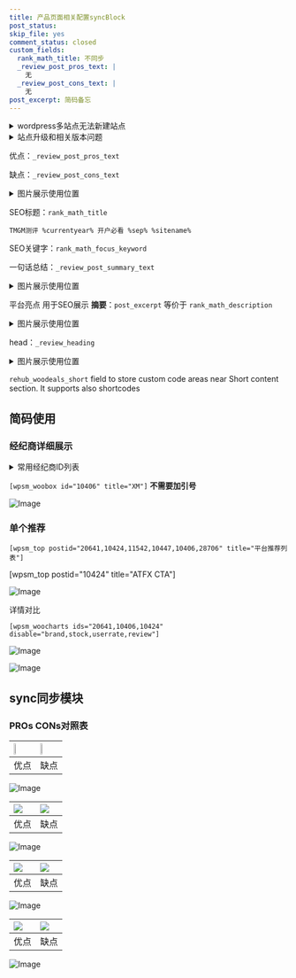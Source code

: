 ```yaml
---
title: 产品页面相关配置syncBlock
post_status: 
skip_file: yes
comment_status: closed
custom_fields:
  rank_math_title: 不同步
  _review_post_pros_text: |
    无
  _review_post_cons_text: |
    无
post_excerpt: 简码备忘
---
```

<details><summary>wordpress多站点无法新建站点</summary>

<li>和报错需要清理cookies一样的原因</li>
<li>wp-config.php里面<code>define( 'SUBDOMAIN_INSTALL', false );//子域名安装</code></li>
<li>新建子站点是用<code>define( 'SUBDOMAIN_INSTALL', true);//子域名安装</code> 完成以后，改成<code>false</code></li>
</details>

<details><summary>站点升级和相关版本问题</summary>

<p>wordpress：5.9.9
woocommerce：7.5.1
出现问题的地方：主题选项里面>><strong>Product layout >>compact style</strong></p>
<p>如何出现没有用过的字段 导致无法保存。先导出配置 然后进行修改，后面再次恢复即可。</p>
<p>出现部分字段无法显示时，需要返回默认布局后，对产品进行保存就好了。</p>
<p></p>
</details>

优点：`_review_post_pros_text`

缺点：`_review_post_cons_text`

<details><summary>图片展示使用位置</summary>

<img src="https://prod-files-secure.s3.us-west-2.amazonaws.com/39ed1227-6d7d-4570-be36-9ccd4a2c4241/f51d3d83-55d4-4bdf-9604-f37ec77ab556/Untitled.png?X-Amz-Algorithm=AWS4-HMAC-SHA256&X-Amz-Content-Sha256=UNSIGNED-PAYLOAD&X-Amz-Credential=ASIAZI2LB466YKGI6DKF%2F20250319%2Fus-west-2%2Fs3%2Faws4_request&X-Amz-Date=20250319T225522Z&X-Amz-Expires=3600&X-Amz-Security-Token=IQoJb3JpZ2luX2VjECUaCXVzLXdlc3QtMiJGMEQCICIvd%2FWPIfu4Ud8gWqmRLq77bKPByxdoHUBSPFi69Wn%2BAiAXIgAFstdOyXaduwL3BjNN9iQa2eGeJvL2VKY2xJjcwir%2FAwh%2BEAAaDDYzNzQyMzE4MzgwNSIMuiSYBnnDt3nm92LaKtwDQQk%2B3esyf9kMXcgbgFujLY7bENyx703XX12HfN33yoaNn9qzDdi2xAfhNzPUMMZDbhiFlD1n27jngxWGeMMcykJLfCD8i8odC2RPV2sKSf9GSlGgSufWLLLXtadQQLv6aR7a2cm2bPCbnaZfAaDBcnNbmh%2FIgRmXV6eexChSVTz%2BJE6CAv29DFTFAabMSCQNBnwhzC2UbJ1CjRotloyvjDsUuwkD1Cd2eZ%2BPcQsADG5alvpXBFflmEyunRcPzm9e%2FrlOC33tqMCyFkjeZUREoRDai0S1C0tHXGDKnVlzw2gGzZcHqKHswAlIM9qyHYPWbtguDlM0FUg99I9piUdhISdru%2FB6uF%2FMXU30emg%2BnBkCQLdKri8qnqtDK3bEk0l9w78bH0Dc63n7RHTZDbOj406Tr9QAKcWB3RWAP1m1dPAHfmon6UbiGeJLF4W68yGgzIRAyujkl5%2BlpBhgE%2F6V7VAv2JlmauG29fHGcCGpsgVDAh%2FTRqclZ1N%2FCzam1Yv7WwREejhyX02F52hiHvDR6gUUcbmpNaew2ga1mixyDQU2I3FABmUqDRLL2Ylh9DBuC5mi8Ixj7dfQLqhIh14iXsk1YOdDH%2BiRjKkJ06M8r8X9IkjCW45u8921vo4wx9fsvgY6pgHys4x40tJTnnJ46OfhnDc4VWtQAaTtMZyCouNfgCT2ZL8CxRhyZeM5lTr9BrUpVuta5D%2BhdAkF1bfvge1rmTwO4m3kCLRVVTfMHgWpDGzgA08KHKJ3mMOeRomzBiOxY5tyGCWaYYim7lJtm4hpkDTKIeCm6IFHjrLx0Ag8XlhfrtYzTQ1iEjvPQ9pXcFvMDqvPbwCHmlVkRgyFe926HX5YkO7SC2Qp&X-Amz-Signature=a92827c32e52c2dd53f1967a347e022a5ea0cacdfa07ea264a3d3bb980593948&X-Amz-SignedHeaders=host&x-id=GetObject" alt="Image">
</details>

SEO标题：`rank_math_title`

`TMGM测评 %currentyear% 开户必看 %sep% %sitename%`

SEO关键字：`rank_math_focus_keyword`

一句话总结：`_review_post_summary_text`

<details><summary>图片展示使用位置</summary>

<img src="https://prod-files-secure.s3.us-west-2.amazonaws.com/39ed1227-6d7d-4570-be36-9ccd4a2c4241/4b96a922-296c-4f4e-8630-d1c870cbce01/Untitled.png?X-Amz-Algorithm=AWS4-HMAC-SHA256&X-Amz-Content-Sha256=UNSIGNED-PAYLOAD&X-Amz-Credential=ASIAZI2LB4667NK3MMYG%2F20250319%2Fus-west-2%2Fs3%2Faws4_request&X-Amz-Date=20250319T225522Z&X-Amz-Expires=3600&X-Amz-Security-Token=IQoJb3JpZ2luX2VjECUaCXVzLXdlc3QtMiJHMEUCIQCsqdUBQFhcdrnh%2F97jGvwe8K7VekenmtjKe7nTycka%2FAIgcRd3uq8zpDnApZUNwRgd%2BrGsE5K482cnZRKYBv8JZmAq%2FwMIfhAAGgw2Mzc0MjMxODM4MDUiDIOJVoJISBHs5NfeVSrcA5wqNgQ4J6%2FPUHMulwYZvCngfyXhXsWg6exB1XUiA9JvI13H5pRQmAg09XNw%2FwyzSyvXeCyGYWGOT2irDgQqb2T%2B3PoCgJyqDZm0ozJaV57qf7oFBDaSF1bHJ0YzHN6vqUHb1xXvXWhNOEVdAnNI%2BoQTzCfySjBmrijszx7BAOLJ1EgmpxJkv9CM0tPzHAmtSvtiWS4wLUWpDfF7PEKw5z%2Fp4QTRPLlKrn39eErKJZBK9ET6uwlcM0kBrs2melRiVQgtala3mRMb4JHu2r4Co9wc2YRi9LDhSSC2j00vmnF8P2gKX%2Bo8pmW3nGFkkOJNd5f3FoQHKIEfCasucNcDB747QAeXR1HhTEK1xtz5Ger3hYhLImTAMxNcu4w6fZYSm%2FdIEtXalffj6%2Bg73xb8QH6MaadhHp6eh%2Ffi8WZoIdKHAb4q03329jhFXFTk1Bk%2F4vhNNwMtXPowagH0KAgQl1R%2FBZkZqGDkbZ8dN%2BkkV9KYxzjMkAGGjzlQL3FkgFquC7lGpsZIx%2BAuZKpjV9BPX6BiLy81mRubjwDSUyPkNejQjnebVs9ezDOTJF88rnveUXGF%2BlFKqs9ieQyQcsZrweFwQ3wTA5eHt7%2F57%2BCBs8OJ2vFLr3wxBsUt%2ByIZMMfX7L4GOqUB8%2BJh%2F4lyO04S8hiVmcXwQDo7JNLNCJDXUHxZdUSOFP%2B9S%2FrFe2Auw2YX2LqGtRd8t9Gp1EuFnAJEaBJvSzr%2Brtlr8R%2FEjInEw1JL3B0%2BZ%2BIGpe8ubn0N02hwwRNW4lxcET%2FFql2vxIR%2FVnPHFs93jESm84%2F4TJb3bBPTobfuksjIEHggmtIeOIl5mPefeG2nfuqlm6s%2FpqzgHHYrkL5XjzBsh9Y6&X-Amz-Signature=9d02bdbdd564f640359f7fd8991ee6b6bbb088d982cbb378c2fc96eb9c3dbff4&X-Amz-SignedHeaders=host&x-id=GetObject" alt="Image">
</details>

平台亮点 用于SEO展示 **摘要**：`post_excerpt`  等价于 `rank_math_description`

<details><summary>图片展示使用位置</summary>

<img src="https://prod-files-secure.s3.us-west-2.amazonaws.com/39ed1227-6d7d-4570-be36-9ccd4a2c4241/1ee11f63-b60a-4dfe-a7a7-d58ff23b5d88/Untitled.png?X-Amz-Algorithm=AWS4-HMAC-SHA256&X-Amz-Content-Sha256=UNSIGNED-PAYLOAD&X-Amz-Credential=ASIAZI2LB466WM2WXEYJ%2F20250319%2Fus-west-2%2Fs3%2Faws4_request&X-Amz-Date=20250319T225523Z&X-Amz-Expires=3600&X-Amz-Security-Token=IQoJb3JpZ2luX2VjECUaCXVzLXdlc3QtMiJHMEUCIQDc0JiaweJghIKHZEGQkDi2e4ynUxovWSed4IbvZWgMAAIgIhREYuJUkzsJT2kehJ0kOkxt2nDVQM4jBJESmqhQTpgq%2FwMIfhAAGgw2Mzc0MjMxODM4MDUiDIz%2F2ipPPWqMLS8kHCrcA1BhHByGRYdUX3MNRbC7RkZ7IqUnkr9rouAIHk3GqR7XYLRZszQqpxp1TNo0S3OayUxGBbd8F%2FvmVEmEZKg4YRI2cphk%2F9FWc2iLpkQ4MbFuB%2FWDR6zVqwcv94y0NgJKxy%2FpG86upfkcEnk9V0UnhyJ%2FEKIL1CEt3rfyLhTl0usiJpA2fJLZP%2BDJmLUR9X3RtCA2na1Qm3DuALUqrLJNGLgWU6AtNgJ0szeIKTf7HHI%2BuUIghUUnyTw1nlf9XjkoIEnuLgbD1jOs7WOUL8iad4V7jZousQFtQjs8mC6qqe4fLe4wwkRhhwSoaYPBowA1UAPFCeSpL0cm%2BVl2uRNo3RX0fq7sNE4ecGzL%2FXlIBdkckpHV6pdZpLNuQ8K0OWHy%2FcTQ15Lz4QpEJxESXR5osM8xDwBinDD6VqTYN%2BhnFMvpmO%2FXPebGe38LfClohYosAYLvR4f4qWDx8eSLNcJRvHr5cQQsS%2FMzv2hJBx0NgdXZSXL9acqoz9LikcTUfVqY797m2SPaWnXCbNz6vj3B4AA3aVB6vA4U2Odf96fvgXsRQO%2BJofFEwVp5mAzq9JCtAKzwqQFonOsoWKHSd6kvZY69qm4revrcArX0Vy%2B7LOLSwDi7wngpLoS8WEoFMPXX7L4GOqUBHnsjdKY8aj8hQPupBy7uMYxnpuPaJRk9Lh%2BeU4L1pE21dsnbi9ZWOum95iicFk04aBkkRWrdQZRQZQXKDkK%2FyK0h6rY8srE7MywsZcj%2BAvF6LLpIegMS4Ogjc%2B%2Bp26NMYRuhQdvmpUObaQP0onJCaPObN3NTGOnRbjOdI9mFpGf5PxuwrLb3vlKe%2FylMvqNriPIxOH981F9TRZbyLzvKzr%2FPxFQ0&X-Amz-Signature=5698168aebfc1d47dde764bb6dc06c75d4aef7efa8486d140377506e4b751793&X-Amz-SignedHeaders=host&x-id=GetObject" alt="Image">
<img src="https://prod-files-secure.s3.us-west-2.amazonaws.com/39ed1227-6d7d-4570-be36-9ccd4a2c4241/ad4118b5-78d8-4fbe-801e-3b29b5d99c01/Untitled.png?X-Amz-Algorithm=AWS4-HMAC-SHA256&X-Amz-Content-Sha256=UNSIGNED-PAYLOAD&X-Amz-Credential=ASIAZI2LB466WM2WXEYJ%2F20250319%2Fus-west-2%2Fs3%2Faws4_request&X-Amz-Date=20250319T225523Z&X-Amz-Expires=3600&X-Amz-Security-Token=IQoJb3JpZ2luX2VjECUaCXVzLXdlc3QtMiJHMEUCIQDc0JiaweJghIKHZEGQkDi2e4ynUxovWSed4IbvZWgMAAIgIhREYuJUkzsJT2kehJ0kOkxt2nDVQM4jBJESmqhQTpgq%2FwMIfhAAGgw2Mzc0MjMxODM4MDUiDIz%2F2ipPPWqMLS8kHCrcA1BhHByGRYdUX3MNRbC7RkZ7IqUnkr9rouAIHk3GqR7XYLRZszQqpxp1TNo0S3OayUxGBbd8F%2FvmVEmEZKg4YRI2cphk%2F9FWc2iLpkQ4MbFuB%2FWDR6zVqwcv94y0NgJKxy%2FpG86upfkcEnk9V0UnhyJ%2FEKIL1CEt3rfyLhTl0usiJpA2fJLZP%2BDJmLUR9X3RtCA2na1Qm3DuALUqrLJNGLgWU6AtNgJ0szeIKTf7HHI%2BuUIghUUnyTw1nlf9XjkoIEnuLgbD1jOs7WOUL8iad4V7jZousQFtQjs8mC6qqe4fLe4wwkRhhwSoaYPBowA1UAPFCeSpL0cm%2BVl2uRNo3RX0fq7sNE4ecGzL%2FXlIBdkckpHV6pdZpLNuQ8K0OWHy%2FcTQ15Lz4QpEJxESXR5osM8xDwBinDD6VqTYN%2BhnFMvpmO%2FXPebGe38LfClohYosAYLvR4f4qWDx8eSLNcJRvHr5cQQsS%2FMzv2hJBx0NgdXZSXL9acqoz9LikcTUfVqY797m2SPaWnXCbNz6vj3B4AA3aVB6vA4U2Odf96fvgXsRQO%2BJofFEwVp5mAzq9JCtAKzwqQFonOsoWKHSd6kvZY69qm4revrcArX0Vy%2B7LOLSwDi7wngpLoS8WEoFMPXX7L4GOqUBHnsjdKY8aj8hQPupBy7uMYxnpuPaJRk9Lh%2BeU4L1pE21dsnbi9ZWOum95iicFk04aBkkRWrdQZRQZQXKDkK%2FyK0h6rY8srE7MywsZcj%2BAvF6LLpIegMS4Ogjc%2B%2Bp26NMYRuhQdvmpUObaQP0onJCaPObN3NTGOnRbjOdI9mFpGf5PxuwrLb3vlKe%2FylMvqNriPIxOH981F9TRZbyLzvKzr%2FPxFQ0&X-Amz-Signature=9a2988db01a4634c32694ffd707d8092ff659060c3ae8c15d5386944703c35d0&X-Amz-SignedHeaders=host&x-id=GetObject" alt="Image">
<img src="https://prod-files-secure.s3.us-west-2.amazonaws.com/39ed1227-6d7d-4570-be36-9ccd4a2c4241/a38cf7c9-a79c-4b64-9e94-13589fe0758b/Untitled.png?X-Amz-Algorithm=AWS4-HMAC-SHA256&X-Amz-Content-Sha256=UNSIGNED-PAYLOAD&X-Amz-Credential=ASIAZI2LB466WM2WXEYJ%2F20250319%2Fus-west-2%2Fs3%2Faws4_request&X-Amz-Date=20250319T225523Z&X-Amz-Expires=3600&X-Amz-Security-Token=IQoJb3JpZ2luX2VjECUaCXVzLXdlc3QtMiJHMEUCIQDc0JiaweJghIKHZEGQkDi2e4ynUxovWSed4IbvZWgMAAIgIhREYuJUkzsJT2kehJ0kOkxt2nDVQM4jBJESmqhQTpgq%2FwMIfhAAGgw2Mzc0MjMxODM4MDUiDIz%2F2ipPPWqMLS8kHCrcA1BhHByGRYdUX3MNRbC7RkZ7IqUnkr9rouAIHk3GqR7XYLRZszQqpxp1TNo0S3OayUxGBbd8F%2FvmVEmEZKg4YRI2cphk%2F9FWc2iLpkQ4MbFuB%2FWDR6zVqwcv94y0NgJKxy%2FpG86upfkcEnk9V0UnhyJ%2FEKIL1CEt3rfyLhTl0usiJpA2fJLZP%2BDJmLUR9X3RtCA2na1Qm3DuALUqrLJNGLgWU6AtNgJ0szeIKTf7HHI%2BuUIghUUnyTw1nlf9XjkoIEnuLgbD1jOs7WOUL8iad4V7jZousQFtQjs8mC6qqe4fLe4wwkRhhwSoaYPBowA1UAPFCeSpL0cm%2BVl2uRNo3RX0fq7sNE4ecGzL%2FXlIBdkckpHV6pdZpLNuQ8K0OWHy%2FcTQ15Lz4QpEJxESXR5osM8xDwBinDD6VqTYN%2BhnFMvpmO%2FXPebGe38LfClohYosAYLvR4f4qWDx8eSLNcJRvHr5cQQsS%2FMzv2hJBx0NgdXZSXL9acqoz9LikcTUfVqY797m2SPaWnXCbNz6vj3B4AA3aVB6vA4U2Odf96fvgXsRQO%2BJofFEwVp5mAzq9JCtAKzwqQFonOsoWKHSd6kvZY69qm4revrcArX0Vy%2B7LOLSwDi7wngpLoS8WEoFMPXX7L4GOqUBHnsjdKY8aj8hQPupBy7uMYxnpuPaJRk9Lh%2BeU4L1pE21dsnbi9ZWOum95iicFk04aBkkRWrdQZRQZQXKDkK%2FyK0h6rY8srE7MywsZcj%2BAvF6LLpIegMS4Ogjc%2B%2Bp26NMYRuhQdvmpUObaQP0onJCaPObN3NTGOnRbjOdI9mFpGf5PxuwrLb3vlKe%2FylMvqNriPIxOH981F9TRZbyLzvKzr%2FPxFQ0&X-Amz-Signature=cd10648e432a62a1a9e082f975f2cfcef127104f6533321141be719c4ea8107a&X-Amz-SignedHeaders=host&x-id=GetObject" alt="Image">
<img src="https://prod-files-secure.s3.us-west-2.amazonaws.com/39ed1227-6d7d-4570-be36-9ccd4a2c4241/7da6fc1e-d2ac-42ae-8c75-cb5749aa18f6/Untitled.png?X-Amz-Algorithm=AWS4-HMAC-SHA256&X-Amz-Content-Sha256=UNSIGNED-PAYLOAD&X-Amz-Credential=ASIAZI2LB466WM2WXEYJ%2F20250319%2Fus-west-2%2Fs3%2Faws4_request&X-Amz-Date=20250319T225523Z&X-Amz-Expires=3600&X-Amz-Security-Token=IQoJb3JpZ2luX2VjECUaCXVzLXdlc3QtMiJHMEUCIQDc0JiaweJghIKHZEGQkDi2e4ynUxovWSed4IbvZWgMAAIgIhREYuJUkzsJT2kehJ0kOkxt2nDVQM4jBJESmqhQTpgq%2FwMIfhAAGgw2Mzc0MjMxODM4MDUiDIz%2F2ipPPWqMLS8kHCrcA1BhHByGRYdUX3MNRbC7RkZ7IqUnkr9rouAIHk3GqR7XYLRZszQqpxp1TNo0S3OayUxGBbd8F%2FvmVEmEZKg4YRI2cphk%2F9FWc2iLpkQ4MbFuB%2FWDR6zVqwcv94y0NgJKxy%2FpG86upfkcEnk9V0UnhyJ%2FEKIL1CEt3rfyLhTl0usiJpA2fJLZP%2BDJmLUR9X3RtCA2na1Qm3DuALUqrLJNGLgWU6AtNgJ0szeIKTf7HHI%2BuUIghUUnyTw1nlf9XjkoIEnuLgbD1jOs7WOUL8iad4V7jZousQFtQjs8mC6qqe4fLe4wwkRhhwSoaYPBowA1UAPFCeSpL0cm%2BVl2uRNo3RX0fq7sNE4ecGzL%2FXlIBdkckpHV6pdZpLNuQ8K0OWHy%2FcTQ15Lz4QpEJxESXR5osM8xDwBinDD6VqTYN%2BhnFMvpmO%2FXPebGe38LfClohYosAYLvR4f4qWDx8eSLNcJRvHr5cQQsS%2FMzv2hJBx0NgdXZSXL9acqoz9LikcTUfVqY797m2SPaWnXCbNz6vj3B4AA3aVB6vA4U2Odf96fvgXsRQO%2BJofFEwVp5mAzq9JCtAKzwqQFonOsoWKHSd6kvZY69qm4revrcArX0Vy%2B7LOLSwDi7wngpLoS8WEoFMPXX7L4GOqUBHnsjdKY8aj8hQPupBy7uMYxnpuPaJRk9Lh%2BeU4L1pE21dsnbi9ZWOum95iicFk04aBkkRWrdQZRQZQXKDkK%2FyK0h6rY8srE7MywsZcj%2BAvF6LLpIegMS4Ogjc%2B%2Bp26NMYRuhQdvmpUObaQP0onJCaPObN3NTGOnRbjOdI9mFpGf5PxuwrLb3vlKe%2FylMvqNriPIxOH981F9TRZbyLzvKzr%2FPxFQ0&X-Amz-Signature=766be0976dd8bd800a041abefb297af2d88c83414bcf888d677796ce94d4577e&X-Amz-SignedHeaders=host&x-id=GetObject" alt="Image">
<img src="https://prod-files-secure.s3.us-west-2.amazonaws.com/39ed1227-6d7d-4570-be36-9ccd4a2c4241/7e97f40a-eaee-47f5-b2f9-475f96808fa7/Untitled.png?X-Amz-Algorithm=AWS4-HMAC-SHA256&X-Amz-Content-Sha256=UNSIGNED-PAYLOAD&X-Amz-Credential=ASIAZI2LB466WM2WXEYJ%2F20250319%2Fus-west-2%2Fs3%2Faws4_request&X-Amz-Date=20250319T225523Z&X-Amz-Expires=3600&X-Amz-Security-Token=IQoJb3JpZ2luX2VjECUaCXVzLXdlc3QtMiJHMEUCIQDc0JiaweJghIKHZEGQkDi2e4ynUxovWSed4IbvZWgMAAIgIhREYuJUkzsJT2kehJ0kOkxt2nDVQM4jBJESmqhQTpgq%2FwMIfhAAGgw2Mzc0MjMxODM4MDUiDIz%2F2ipPPWqMLS8kHCrcA1BhHByGRYdUX3MNRbC7RkZ7IqUnkr9rouAIHk3GqR7XYLRZszQqpxp1TNo0S3OayUxGBbd8F%2FvmVEmEZKg4YRI2cphk%2F9FWc2iLpkQ4MbFuB%2FWDR6zVqwcv94y0NgJKxy%2FpG86upfkcEnk9V0UnhyJ%2FEKIL1CEt3rfyLhTl0usiJpA2fJLZP%2BDJmLUR9X3RtCA2na1Qm3DuALUqrLJNGLgWU6AtNgJ0szeIKTf7HHI%2BuUIghUUnyTw1nlf9XjkoIEnuLgbD1jOs7WOUL8iad4V7jZousQFtQjs8mC6qqe4fLe4wwkRhhwSoaYPBowA1UAPFCeSpL0cm%2BVl2uRNo3RX0fq7sNE4ecGzL%2FXlIBdkckpHV6pdZpLNuQ8K0OWHy%2FcTQ15Lz4QpEJxESXR5osM8xDwBinDD6VqTYN%2BhnFMvpmO%2FXPebGe38LfClohYosAYLvR4f4qWDx8eSLNcJRvHr5cQQsS%2FMzv2hJBx0NgdXZSXL9acqoz9LikcTUfVqY797m2SPaWnXCbNz6vj3B4AA3aVB6vA4U2Odf96fvgXsRQO%2BJofFEwVp5mAzq9JCtAKzwqQFonOsoWKHSd6kvZY69qm4revrcArX0Vy%2B7LOLSwDi7wngpLoS8WEoFMPXX7L4GOqUBHnsjdKY8aj8hQPupBy7uMYxnpuPaJRk9Lh%2BeU4L1pE21dsnbi9ZWOum95iicFk04aBkkRWrdQZRQZQXKDkK%2FyK0h6rY8srE7MywsZcj%2BAvF6LLpIegMS4Ogjc%2B%2Bp26NMYRuhQdvmpUObaQP0onJCaPObN3NTGOnRbjOdI9mFpGf5PxuwrLb3vlKe%2FylMvqNriPIxOH981F9TRZbyLzvKzr%2FPxFQ0&X-Amz-Signature=5803c761660e12e855965921710c891fa53b518bf08cbb122a628bf13b58fa4e&X-Amz-SignedHeaders=host&x-id=GetObject" alt="Image">
</details>

head：`_review_heading`

<details><summary>图片展示使用位置</summary>

<img src="https://prod-files-secure.s3.us-west-2.amazonaws.com/39ed1227-6d7d-4570-be36-9ccd4a2c4241/3a4650ad-9887-415c-889a-edd51fa54f27/Untitled.png?X-Amz-Algorithm=AWS4-HMAC-SHA256&X-Amz-Content-Sha256=UNSIGNED-PAYLOAD&X-Amz-Credential=ASIAZI2LB466RHJZ4Y2C%2F20250319%2Fus-west-2%2Fs3%2Faws4_request&X-Amz-Date=20250319T225523Z&X-Amz-Expires=3600&X-Amz-Security-Token=IQoJb3JpZ2luX2VjECUaCXVzLXdlc3QtMiJIMEYCIQCBuwSy9VQDsq1EV%2BIjufcTFtuMYEEhzk6JniacotSL7wIhAONsU4rvcgqQIbFj5yUq1otvgrSyGDpFIFQLKfbLZ%2B1qKv8DCH4QABoMNjM3NDIzMTgzODA1IgzVClKV8KI4up9hJi4q3AOHhObBLvtQDZUJ4v732mGav0GKoxABsxR0ftqj1jP4sV1u%2Bxd%2FBX4UVD371OoVsKvaxHKL234yjhT1CHtNrmilZih6ZpHfq9iEJDQen3tILQqQXzHrztT8F3S1%2BG%2FwvjtMzAXSIj0ytHhDvZURhl%2FDObUoq%2FvqKENf%2B%2F56281btKhjcp0gEXJbarZZZ0FnDzHtM9dP49vMBtKx9Wbny%2BcLQnJ4Vfp1rGECi3FHXrj%2FYPQSJ6q%2BisDaHXfzE8iWTWNaFP1N8wPe3E6LXJ0WGZ5MuF5qyqwKxv4C10vS4Mjq6LqCmlKYYMjpGHPXx2tXVhX%2BwBJ0uVbo3G8wEBhnnEEY3hsFwYItCvCQmYM%2FeXJikqjwt1UFv%2Bf72zingPQXB7ff%2Fj1b%2FJxXALspXpctKzD1q0O4SuYGW4zELmLwsvSYuF6aIiskB0Kv8%2FRHai9NBZarZZfiFMO%2BZSM3IZOBWA7cJbjCgOKPSpURAZagthDwLoPDJy5lEFfVcQKGEUkceYU918CN04SiqEt8z%2BqwucNgJLs1RGevK4JR%2BzZI69VKJYlT1%2B9xby3xQ5bRE991lJ9qNPqxh427%2BNCG3bqISudp3vfxPcDbT8bBw1gZ7fzzrlzzcFxY5%2FbR39ZW4TDQ1%2By%2BBjqkAfUP07s%2B7OMroZzdifW8FyDDHv0i%2B8EqNt92QD4dgPYZdTDkPsCRkPc7Q%2BtDx0SELhSizS9x5AqM5rSkDHLb74Te1tXA8dZ8QegdvtYCunrUiJbyXRlYEoVEmp6ApMT2UCWsSt484xs5EWTLnTFnDyQVKQtCmc25wE7OcI3DeT3hvGWqgcogd0oek1jbQfZJnXgvThWZgj1oUp3Ya9wLCPXlG%2Bs9&X-Amz-Signature=e5ea7c843894689d570651cd19dcc7fae98576de7df5c2e01d399f5ac29d383d&X-Amz-SignedHeaders=host&x-id=GetObject" alt="Image">
</details>

`rehub_woodeals_short`	field to store custom code areas near Short content section. It supports also shortcodes



## 简码使用

### 经纪商详细展示

<details><summary>常用经纪商ID列表</summary>

<pre><code class="php">嘉盛 ===> 20641  [wpsm_woobox id="20641" title="嘉盛"]
易信easymarkets ===> 11542  [wpsm_woobox id="11542" title="易信easymarkets"]
ATFX外汇 ===> 10424  [wpsm_woobox id="10424" title="ATFX"]
XM ===> 10406  [wpsm_woobox id="10406" title="XM"]
TMGM ===> 29622  [wpsm_woobox id="29622" title="TMGM"]
HYCM ===> 10447  [wpsm_woobox id="10447" title="HYCM"]
fpmarkets澳福外汇 ===> 20639  [wpsm_woobox id="20639" title="fpmarkets澳福外汇"]</code></pre>
</details>

`[wpsm_woobox id="10406" title="XM"]` **不需要加引号**

![Image](https://prod-files-secure.s3.us-west-2.amazonaws.com/39ed1227-6d7d-4570-be36-9ccd4a2c4241/4f898f9d-0fa7-4e43-acd3-ac6bc7be575a/Untitled.png?X-Amz-Algorithm=AWS4-HMAC-SHA256&X-Amz-Content-Sha256=UNSIGNED-PAYLOAD&X-Amz-Credential=ASIAZI2LB4662IWPG6IN%2F20250319%2Fus-west-2%2Fs3%2Faws4_request&X-Amz-Date=20250319T225517Z&X-Amz-Expires=3600&X-Amz-Security-Token=IQoJb3JpZ2luX2VjECUaCXVzLXdlc3QtMiJHMEUCIGssPOtTgJ0AV5idPtmlc2NHk4UGXdT9PF%2BmVpFEU8JIAiEA%2Fj0cfu2H2M472BWQI6H5HRTf6ZggVrC1x6ggDpJvHjIq%2FwMIfhAAGgw2Mzc0MjMxODM4MDUiDG%2By9OhJKlrrm%2Bup%2BCrcAyNNAWrfzWQjrLBGD5MwwU9%2BHh79CWD3DGIlFv3Vc2lqbjN26CPrbW9MWGhms%2FbSwHNB%2FHMaP319H7j8LF%2F8%2FaF1nz%2BiHFlyL1FkOSlWp6J0yagf1RqJ38OX2hfg6BuEd2t5%2F3OH04fGUOQQpqqG6VD%2FgEKKrOQpRsKrrE0ccJ05475H9jHL%2FNHUTusk70jljR3QCWj7mqStsrDCzSvRWztN6tnALHGZq5hTT0GtjImsMtufsrGcfLnU7UjwesISyhptKrLyw571nuTXVrCd1R4LjA7nhIF%2BpJmtKYIHnHrHgpikDQ1ArJwqQbSsXPCjm7yvfbbykUuzgPtS5XVB5p9iVEOOcr4q5%2B7epYeH7jlUMQOXc5gXYB9UfHvC755xSTGZchy9wcE5cYksa7bXt9IOIBEfK8zt9CITJYg9VR55Ws5pivNIlc9fdGwruY9pAPba93vFqoOM%2BF3KlQV4D0Y1uuF76a0B6qqGGvXLf1Hsguh1io%2Bmwcrel%2BtOyVV%2FkkFIgAlUh659WwYjAJSnATKH5sTHlFaN1RNnfIPelI12ta17f4DtuL9Lse2grpkEw0QP9tIgDe2OtoQCEOLvHKDmmL511XV%2B7tB6Tc8AD85LdO8RfEvIgQxyl6tbMLLX7L4GOqUBcnn%2F4l0phUVYWITraJGRrvbbPm6fXnk7MRPNOOBkxWhZRdWpc1T29r7DRZoMG9FSi5c5tpYz681LBApHqD5FcmqP%2Bi%2FXdS2MPcHFP54Do5e2VVWvLUxXMg1k4JsPrsGOoF63gw2lARMlPROWF3zXiTNpA02OCTdrI9JvzPuPMRT8ELoUo5eeIV23yHn9Vg1poZ7cZa16mytYQ5ua0bGs7PmiTXYw&X-Amz-Signature=6140443d1ee52070a94ba8c81e0ddaccaeebefb3737461f64f082c0d98e6bb77&X-Amz-SignedHeaders=host&x-id=GetObject)

### 单个推荐
`[wpsm_top postid="20641,10424,11542,10447,10406,28706" title="平台推荐列表"]`

[wpsm_top postid="10424" title="ATFX CTA"]

![Image](https://prod-files-secure.s3.us-west-2.amazonaws.com/39ed1227-6d7d-4570-be36-9ccd4a2c4241/5ac620dc-51a8-48b6-b55d-91f47299193c/Untitled.png?X-Amz-Algorithm=AWS4-HMAC-SHA256&X-Amz-Content-Sha256=UNSIGNED-PAYLOAD&X-Amz-Credential=ASIAZI2LB4662IWPG6IN%2F20250319%2Fus-west-2%2Fs3%2Faws4_request&X-Amz-Date=20250319T225517Z&X-Amz-Expires=3600&X-Amz-Security-Token=IQoJb3JpZ2luX2VjECUaCXVzLXdlc3QtMiJHMEUCIGssPOtTgJ0AV5idPtmlc2NHk4UGXdT9PF%2BmVpFEU8JIAiEA%2Fj0cfu2H2M472BWQI6H5HRTf6ZggVrC1x6ggDpJvHjIq%2FwMIfhAAGgw2Mzc0MjMxODM4MDUiDG%2By9OhJKlrrm%2Bup%2BCrcAyNNAWrfzWQjrLBGD5MwwU9%2BHh79CWD3DGIlFv3Vc2lqbjN26CPrbW9MWGhms%2FbSwHNB%2FHMaP319H7j8LF%2F8%2FaF1nz%2BiHFlyL1FkOSlWp6J0yagf1RqJ38OX2hfg6BuEd2t5%2F3OH04fGUOQQpqqG6VD%2FgEKKrOQpRsKrrE0ccJ05475H9jHL%2FNHUTusk70jljR3QCWj7mqStsrDCzSvRWztN6tnALHGZq5hTT0GtjImsMtufsrGcfLnU7UjwesISyhptKrLyw571nuTXVrCd1R4LjA7nhIF%2BpJmtKYIHnHrHgpikDQ1ArJwqQbSsXPCjm7yvfbbykUuzgPtS5XVB5p9iVEOOcr4q5%2B7epYeH7jlUMQOXc5gXYB9UfHvC755xSTGZchy9wcE5cYksa7bXt9IOIBEfK8zt9CITJYg9VR55Ws5pivNIlc9fdGwruY9pAPba93vFqoOM%2BF3KlQV4D0Y1uuF76a0B6qqGGvXLf1Hsguh1io%2Bmwcrel%2BtOyVV%2FkkFIgAlUh659WwYjAJSnATKH5sTHlFaN1RNnfIPelI12ta17f4DtuL9Lse2grpkEw0QP9tIgDe2OtoQCEOLvHKDmmL511XV%2B7tB6Tc8AD85LdO8RfEvIgQxyl6tbMLLX7L4GOqUBcnn%2F4l0phUVYWITraJGRrvbbPm6fXnk7MRPNOOBkxWhZRdWpc1T29r7DRZoMG9FSi5c5tpYz681LBApHqD5FcmqP%2Bi%2FXdS2MPcHFP54Do5e2VVWvLUxXMg1k4JsPrsGOoF63gw2lARMlPROWF3zXiTNpA02OCTdrI9JvzPuPMRT8ELoUo5eeIV23yHn9Vg1poZ7cZa16mytYQ5ua0bGs7PmiTXYw&X-Amz-Signature=836310398ae6cc7a150a5aa64066599479a45284a8bf14918292f1bfecc426a4&X-Amz-SignedHeaders=host&x-id=GetObject)

详情对比

`[wpsm_woocharts ids="20641,10406,10424" disable="brand,stock,userrate,review"]`

![Image](https://prod-files-secure.s3.us-west-2.amazonaws.com/39ed1227-6d7d-4570-be36-9ccd4a2c4241/bf3ba45f-b9f3-4295-8aef-b4a495fd25f4/Untitled.png?X-Amz-Algorithm=AWS4-HMAC-SHA256&X-Amz-Content-Sha256=UNSIGNED-PAYLOAD&X-Amz-Credential=ASIAZI2LB4662IWPG6IN%2F20250319%2Fus-west-2%2Fs3%2Faws4_request&X-Amz-Date=20250319T225517Z&X-Amz-Expires=3600&X-Amz-Security-Token=IQoJb3JpZ2luX2VjECUaCXVzLXdlc3QtMiJHMEUCIGssPOtTgJ0AV5idPtmlc2NHk4UGXdT9PF%2BmVpFEU8JIAiEA%2Fj0cfu2H2M472BWQI6H5HRTf6ZggVrC1x6ggDpJvHjIq%2FwMIfhAAGgw2Mzc0MjMxODM4MDUiDG%2By9OhJKlrrm%2Bup%2BCrcAyNNAWrfzWQjrLBGD5MwwU9%2BHh79CWD3DGIlFv3Vc2lqbjN26CPrbW9MWGhms%2FbSwHNB%2FHMaP319H7j8LF%2F8%2FaF1nz%2BiHFlyL1FkOSlWp6J0yagf1RqJ38OX2hfg6BuEd2t5%2F3OH04fGUOQQpqqG6VD%2FgEKKrOQpRsKrrE0ccJ05475H9jHL%2FNHUTusk70jljR3QCWj7mqStsrDCzSvRWztN6tnALHGZq5hTT0GtjImsMtufsrGcfLnU7UjwesISyhptKrLyw571nuTXVrCd1R4LjA7nhIF%2BpJmtKYIHnHrHgpikDQ1ArJwqQbSsXPCjm7yvfbbykUuzgPtS5XVB5p9iVEOOcr4q5%2B7epYeH7jlUMQOXc5gXYB9UfHvC755xSTGZchy9wcE5cYksa7bXt9IOIBEfK8zt9CITJYg9VR55Ws5pivNIlc9fdGwruY9pAPba93vFqoOM%2BF3KlQV4D0Y1uuF76a0B6qqGGvXLf1Hsguh1io%2Bmwcrel%2BtOyVV%2FkkFIgAlUh659WwYjAJSnATKH5sTHlFaN1RNnfIPelI12ta17f4DtuL9Lse2grpkEw0QP9tIgDe2OtoQCEOLvHKDmmL511XV%2B7tB6Tc8AD85LdO8RfEvIgQxyl6tbMLLX7L4GOqUBcnn%2F4l0phUVYWITraJGRrvbbPm6fXnk7MRPNOOBkxWhZRdWpc1T29r7DRZoMG9FSi5c5tpYz681LBApHqD5FcmqP%2Bi%2FXdS2MPcHFP54Do5e2VVWvLUxXMg1k4JsPrsGOoF63gw2lARMlPROWF3zXiTNpA02OCTdrI9JvzPuPMRT8ELoUo5eeIV23yHn9Vg1poZ7cZa16mytYQ5ua0bGs7PmiTXYw&X-Amz-Signature=cd23871925c57d621bebdd60b38a65f8f6c3dc4ad3e10734dc97963ecdd8bf9a&X-Amz-SignedHeaders=host&x-id=GetObject)

![Image](https://prod-files-secure.s3.us-west-2.amazonaws.com/39ed1227-6d7d-4570-be36-9ccd4a2c4241/30bc56ef-f383-4b48-9768-2ebc9e436ec0/Untitled.png?X-Amz-Algorithm=AWS4-HMAC-SHA256&X-Amz-Content-Sha256=UNSIGNED-PAYLOAD&X-Amz-Credential=ASIAZI2LB4662IWPG6IN%2F20250319%2Fus-west-2%2Fs3%2Faws4_request&X-Amz-Date=20250319T225517Z&X-Amz-Expires=3600&X-Amz-Security-Token=IQoJb3JpZ2luX2VjECUaCXVzLXdlc3QtMiJHMEUCIGssPOtTgJ0AV5idPtmlc2NHk4UGXdT9PF%2BmVpFEU8JIAiEA%2Fj0cfu2H2M472BWQI6H5HRTf6ZggVrC1x6ggDpJvHjIq%2FwMIfhAAGgw2Mzc0MjMxODM4MDUiDG%2By9OhJKlrrm%2Bup%2BCrcAyNNAWrfzWQjrLBGD5MwwU9%2BHh79CWD3DGIlFv3Vc2lqbjN26CPrbW9MWGhms%2FbSwHNB%2FHMaP319H7j8LF%2F8%2FaF1nz%2BiHFlyL1FkOSlWp6J0yagf1RqJ38OX2hfg6BuEd2t5%2F3OH04fGUOQQpqqG6VD%2FgEKKrOQpRsKrrE0ccJ05475H9jHL%2FNHUTusk70jljR3QCWj7mqStsrDCzSvRWztN6tnALHGZq5hTT0GtjImsMtufsrGcfLnU7UjwesISyhptKrLyw571nuTXVrCd1R4LjA7nhIF%2BpJmtKYIHnHrHgpikDQ1ArJwqQbSsXPCjm7yvfbbykUuzgPtS5XVB5p9iVEOOcr4q5%2B7epYeH7jlUMQOXc5gXYB9UfHvC755xSTGZchy9wcE5cYksa7bXt9IOIBEfK8zt9CITJYg9VR55Ws5pivNIlc9fdGwruY9pAPba93vFqoOM%2BF3KlQV4D0Y1uuF76a0B6qqGGvXLf1Hsguh1io%2Bmwcrel%2BtOyVV%2FkkFIgAlUh659WwYjAJSnATKH5sTHlFaN1RNnfIPelI12ta17f4DtuL9Lse2grpkEw0QP9tIgDe2OtoQCEOLvHKDmmL511XV%2B7tB6Tc8AD85LdO8RfEvIgQxyl6tbMLLX7L4GOqUBcnn%2F4l0phUVYWITraJGRrvbbPm6fXnk7MRPNOOBkxWhZRdWpc1T29r7DRZoMG9FSi5c5tpYz681LBApHqD5FcmqP%2Bi%2FXdS2MPcHFP54Do5e2VVWvLUxXMg1k4JsPrsGOoF63gw2lARMlPROWF3zXiTNpA02OCTdrI9JvzPuPMRT8ELoUo5eeIV23yHn9Vg1poZ7cZa16mytYQ5ua0bGs7PmiTXYw&X-Amz-Signature=0095898b379bdad6a15f02742da7d6b02a8a7b43f1f5e3b909dbe279ecc9c72b&X-Amz-SignedHeaders=host&x-id=GetObject)

## sync同步模块

### PROs CONs对照表

| <img src="https://cdn.ifttt.fun/gh/jarlin8/OSS@main/icons/customize/pros.svg" height="auto" width="37.3%"> | <img src="https://cdn.ifttt.fun/gh/jarlin8/OSS@main/icons/customize/cons.svg" height="auto" width="28.8%"> |
| :--- | :--- |
| 优点 | 缺点 |

![Image](https://prod-files-secure.s3.us-west-2.amazonaws.com/39ed1227-6d7d-4570-be36-9ccd4a2c4241/8742b755-dfb5-4004-9a5f-d6e561664bd8/Untitled.png?X-Amz-Algorithm=AWS4-HMAC-SHA256&X-Amz-Content-Sha256=UNSIGNED-PAYLOAD&X-Amz-Credential=ASIAZI2LB4662IWPG6IN%2F20250319%2Fus-west-2%2Fs3%2Faws4_request&X-Amz-Date=20250319T225517Z&X-Amz-Expires=3600&X-Amz-Security-Token=IQoJb3JpZ2luX2VjECUaCXVzLXdlc3QtMiJHMEUCIGssPOtTgJ0AV5idPtmlc2NHk4UGXdT9PF%2BmVpFEU8JIAiEA%2Fj0cfu2H2M472BWQI6H5HRTf6ZggVrC1x6ggDpJvHjIq%2FwMIfhAAGgw2Mzc0MjMxODM4MDUiDG%2By9OhJKlrrm%2Bup%2BCrcAyNNAWrfzWQjrLBGD5MwwU9%2BHh79CWD3DGIlFv3Vc2lqbjN26CPrbW9MWGhms%2FbSwHNB%2FHMaP319H7j8LF%2F8%2FaF1nz%2BiHFlyL1FkOSlWp6J0yagf1RqJ38OX2hfg6BuEd2t5%2F3OH04fGUOQQpqqG6VD%2FgEKKrOQpRsKrrE0ccJ05475H9jHL%2FNHUTusk70jljR3QCWj7mqStsrDCzSvRWztN6tnALHGZq5hTT0GtjImsMtufsrGcfLnU7UjwesISyhptKrLyw571nuTXVrCd1R4LjA7nhIF%2BpJmtKYIHnHrHgpikDQ1ArJwqQbSsXPCjm7yvfbbykUuzgPtS5XVB5p9iVEOOcr4q5%2B7epYeH7jlUMQOXc5gXYB9UfHvC755xSTGZchy9wcE5cYksa7bXt9IOIBEfK8zt9CITJYg9VR55Ws5pivNIlc9fdGwruY9pAPba93vFqoOM%2BF3KlQV4D0Y1uuF76a0B6qqGGvXLf1Hsguh1io%2Bmwcrel%2BtOyVV%2FkkFIgAlUh659WwYjAJSnATKH5sTHlFaN1RNnfIPelI12ta17f4DtuL9Lse2grpkEw0QP9tIgDe2OtoQCEOLvHKDmmL511XV%2B7tB6Tc8AD85LdO8RfEvIgQxyl6tbMLLX7L4GOqUBcnn%2F4l0phUVYWITraJGRrvbbPm6fXnk7MRPNOOBkxWhZRdWpc1T29r7DRZoMG9FSi5c5tpYz681LBApHqD5FcmqP%2Bi%2FXdS2MPcHFP54Do5e2VVWvLUxXMg1k4JsPrsGOoF63gw2lARMlPROWF3zXiTNpA02OCTdrI9JvzPuPMRT8ELoUo5eeIV23yHn9Vg1poZ7cZa16mytYQ5ua0bGs7PmiTXYw&X-Amz-Signature=ba3ec979c002038d9caab98b28c283fd7acf927ca6a8aad31fd035c4c234adfc&X-Amz-SignedHeaders=host&x-id=GetObject)

| <img src="https://cdn.ifttt.fun/gh/jarlin8/OSS@main/icons/customize/pros1.svg" height="auto"> | <img src="https://cdn.ifttt.fun/gh/jarlin8/OSS@main/icons/customize/cons1.svg" height="auto"> |
| :--- | :--- |
| 优点 | 缺点 |

![Image](https://prod-files-secure.s3.us-west-2.amazonaws.com/39ed1227-6d7d-4570-be36-9ccd4a2c4241/806358f8-c9c4-4e17-bb35-c6c76a5397a5/Untitled.png?X-Amz-Algorithm=AWS4-HMAC-SHA256&X-Amz-Content-Sha256=UNSIGNED-PAYLOAD&X-Amz-Credential=ASIAZI2LB4662IWPG6IN%2F20250319%2Fus-west-2%2Fs3%2Faws4_request&X-Amz-Date=20250319T225517Z&X-Amz-Expires=3600&X-Amz-Security-Token=IQoJb3JpZ2luX2VjECUaCXVzLXdlc3QtMiJHMEUCIGssPOtTgJ0AV5idPtmlc2NHk4UGXdT9PF%2BmVpFEU8JIAiEA%2Fj0cfu2H2M472BWQI6H5HRTf6ZggVrC1x6ggDpJvHjIq%2FwMIfhAAGgw2Mzc0MjMxODM4MDUiDG%2By9OhJKlrrm%2Bup%2BCrcAyNNAWrfzWQjrLBGD5MwwU9%2BHh79CWD3DGIlFv3Vc2lqbjN26CPrbW9MWGhms%2FbSwHNB%2FHMaP319H7j8LF%2F8%2FaF1nz%2BiHFlyL1FkOSlWp6J0yagf1RqJ38OX2hfg6BuEd2t5%2F3OH04fGUOQQpqqG6VD%2FgEKKrOQpRsKrrE0ccJ05475H9jHL%2FNHUTusk70jljR3QCWj7mqStsrDCzSvRWztN6tnALHGZq5hTT0GtjImsMtufsrGcfLnU7UjwesISyhptKrLyw571nuTXVrCd1R4LjA7nhIF%2BpJmtKYIHnHrHgpikDQ1ArJwqQbSsXPCjm7yvfbbykUuzgPtS5XVB5p9iVEOOcr4q5%2B7epYeH7jlUMQOXc5gXYB9UfHvC755xSTGZchy9wcE5cYksa7bXt9IOIBEfK8zt9CITJYg9VR55Ws5pivNIlc9fdGwruY9pAPba93vFqoOM%2BF3KlQV4D0Y1uuF76a0B6qqGGvXLf1Hsguh1io%2Bmwcrel%2BtOyVV%2FkkFIgAlUh659WwYjAJSnATKH5sTHlFaN1RNnfIPelI12ta17f4DtuL9Lse2grpkEw0QP9tIgDe2OtoQCEOLvHKDmmL511XV%2B7tB6Tc8AD85LdO8RfEvIgQxyl6tbMLLX7L4GOqUBcnn%2F4l0phUVYWITraJGRrvbbPm6fXnk7MRPNOOBkxWhZRdWpc1T29r7DRZoMG9FSi5c5tpYz681LBApHqD5FcmqP%2Bi%2FXdS2MPcHFP54Do5e2VVWvLUxXMg1k4JsPrsGOoF63gw2lARMlPROWF3zXiTNpA02OCTdrI9JvzPuPMRT8ELoUo5eeIV23yHn9Vg1poZ7cZa16mytYQ5ua0bGs7PmiTXYw&X-Amz-Signature=9028524bf7254f5fd6ab585110eddbfc4fece2a42aad784b5418ea7b209d6b93&X-Amz-SignedHeaders=host&x-id=GetObject)

| <img src="https://cdn.ifttt.fun/gh/jarlin8/OSS@main/icons/customize/pros2.svg" height="auto"> | <img src="https://cdn.ifttt.fun/gh/jarlin8/OSS@main/icons/customize/cons2.svg" height="auto"> |
| :--- | :--- |
| 优点 | 缺点 |

![Image](https://prod-files-secure.s3.us-west-2.amazonaws.com/39ed1227-6d7d-4570-be36-9ccd4a2c4241/a9245ec9-70dd-4005-b534-0d54315fc5f3/Untitled.png?X-Amz-Algorithm=AWS4-HMAC-SHA256&X-Amz-Content-Sha256=UNSIGNED-PAYLOAD&X-Amz-Credential=ASIAZI2LB4662IWPG6IN%2F20250319%2Fus-west-2%2Fs3%2Faws4_request&X-Amz-Date=20250319T225517Z&X-Amz-Expires=3600&X-Amz-Security-Token=IQoJb3JpZ2luX2VjECUaCXVzLXdlc3QtMiJHMEUCIGssPOtTgJ0AV5idPtmlc2NHk4UGXdT9PF%2BmVpFEU8JIAiEA%2Fj0cfu2H2M472BWQI6H5HRTf6ZggVrC1x6ggDpJvHjIq%2FwMIfhAAGgw2Mzc0MjMxODM4MDUiDG%2By9OhJKlrrm%2Bup%2BCrcAyNNAWrfzWQjrLBGD5MwwU9%2BHh79CWD3DGIlFv3Vc2lqbjN26CPrbW9MWGhms%2FbSwHNB%2FHMaP319H7j8LF%2F8%2FaF1nz%2BiHFlyL1FkOSlWp6J0yagf1RqJ38OX2hfg6BuEd2t5%2F3OH04fGUOQQpqqG6VD%2FgEKKrOQpRsKrrE0ccJ05475H9jHL%2FNHUTusk70jljR3QCWj7mqStsrDCzSvRWztN6tnALHGZq5hTT0GtjImsMtufsrGcfLnU7UjwesISyhptKrLyw571nuTXVrCd1R4LjA7nhIF%2BpJmtKYIHnHrHgpikDQ1ArJwqQbSsXPCjm7yvfbbykUuzgPtS5XVB5p9iVEOOcr4q5%2B7epYeH7jlUMQOXc5gXYB9UfHvC755xSTGZchy9wcE5cYksa7bXt9IOIBEfK8zt9CITJYg9VR55Ws5pivNIlc9fdGwruY9pAPba93vFqoOM%2BF3KlQV4D0Y1uuF76a0B6qqGGvXLf1Hsguh1io%2Bmwcrel%2BtOyVV%2FkkFIgAlUh659WwYjAJSnATKH5sTHlFaN1RNnfIPelI12ta17f4DtuL9Lse2grpkEw0QP9tIgDe2OtoQCEOLvHKDmmL511XV%2B7tB6Tc8AD85LdO8RfEvIgQxyl6tbMLLX7L4GOqUBcnn%2F4l0phUVYWITraJGRrvbbPm6fXnk7MRPNOOBkxWhZRdWpc1T29r7DRZoMG9FSi5c5tpYz681LBApHqD5FcmqP%2Bi%2FXdS2MPcHFP54Do5e2VVWvLUxXMg1k4JsPrsGOoF63gw2lARMlPROWF3zXiTNpA02OCTdrI9JvzPuPMRT8ELoUo5eeIV23yHn9Vg1poZ7cZa16mytYQ5ua0bGs7PmiTXYw&X-Amz-Signature=6f6981b9502317872d2dad0ebaf23b877ee4b18cc4bd544f27c9782671369ece&X-Amz-SignedHeaders=host&x-id=GetObject)

| <img src="https://cdn.ifttt.fun/gh/jarlin8/OSS@main/icons/customize/pros3.svg" height="auto"> | <img src="https://cdn.ifttt.fun/gh/jarlin8/OSS@main/icons/customize/cons3.svg" height="auto"> |
| :--- | :--- |
| 优点 | 缺点 |

![Image](https://prod-files-secure.s3.us-west-2.amazonaws.com/39ed1227-6d7d-4570-be36-9ccd4a2c4241/e1e580a2-2e5c-4780-9ff4-19c318fc2284/Untitled.png?X-Amz-Algorithm=AWS4-HMAC-SHA256&X-Amz-Content-Sha256=UNSIGNED-PAYLOAD&X-Amz-Credential=ASIAZI2LB4662IWPG6IN%2F20250319%2Fus-west-2%2Fs3%2Faws4_request&X-Amz-Date=20250319T225517Z&X-Amz-Expires=3600&X-Amz-Security-Token=IQoJb3JpZ2luX2VjECUaCXVzLXdlc3QtMiJHMEUCIGssPOtTgJ0AV5idPtmlc2NHk4UGXdT9PF%2BmVpFEU8JIAiEA%2Fj0cfu2H2M472BWQI6H5HRTf6ZggVrC1x6ggDpJvHjIq%2FwMIfhAAGgw2Mzc0MjMxODM4MDUiDG%2By9OhJKlrrm%2Bup%2BCrcAyNNAWrfzWQjrLBGD5MwwU9%2BHh79CWD3DGIlFv3Vc2lqbjN26CPrbW9MWGhms%2FbSwHNB%2FHMaP319H7j8LF%2F8%2FaF1nz%2BiHFlyL1FkOSlWp6J0yagf1RqJ38OX2hfg6BuEd2t5%2F3OH04fGUOQQpqqG6VD%2FgEKKrOQpRsKrrE0ccJ05475H9jHL%2FNHUTusk70jljR3QCWj7mqStsrDCzSvRWztN6tnALHGZq5hTT0GtjImsMtufsrGcfLnU7UjwesISyhptKrLyw571nuTXVrCd1R4LjA7nhIF%2BpJmtKYIHnHrHgpikDQ1ArJwqQbSsXPCjm7yvfbbykUuzgPtS5XVB5p9iVEOOcr4q5%2B7epYeH7jlUMQOXc5gXYB9UfHvC755xSTGZchy9wcE5cYksa7bXt9IOIBEfK8zt9CITJYg9VR55Ws5pivNIlc9fdGwruY9pAPba93vFqoOM%2BF3KlQV4D0Y1uuF76a0B6qqGGvXLf1Hsguh1io%2Bmwcrel%2BtOyVV%2FkkFIgAlUh659WwYjAJSnATKH5sTHlFaN1RNnfIPelI12ta17f4DtuL9Lse2grpkEw0QP9tIgDe2OtoQCEOLvHKDmmL511XV%2B7tB6Tc8AD85LdO8RfEvIgQxyl6tbMLLX7L4GOqUBcnn%2F4l0phUVYWITraJGRrvbbPm6fXnk7MRPNOOBkxWhZRdWpc1T29r7DRZoMG9FSi5c5tpYz681LBApHqD5FcmqP%2Bi%2FXdS2MPcHFP54Do5e2VVWvLUxXMg1k4JsPrsGOoF63gw2lARMlPROWF3zXiTNpA02OCTdrI9JvzPuPMRT8ELoUo5eeIV23yHn9Vg1poZ7cZa16mytYQ5ua0bGs7PmiTXYw&X-Amz-Signature=df5131a6f9036365000c2ea4c1b5a293b75effac2165dd6eb2969e40b9bea9d1&X-Amz-SignedHeaders=host&x-id=GetObject)